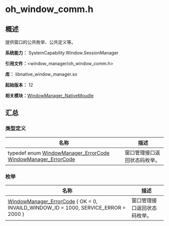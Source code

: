 # oh_window_comm.h


## 概述

提供窗口的公共枚举、公共定义等。

**系统能力：** SystemCapability.Window.SessionManager

**引用文件：**&lt;window_manager/oh_window_comm.h&gt;

**库：** libnative_window_manager.so

**起始版本：** 12

**相关模块：**[WindowManager_NativeMoudle](_window_manager___native_moudle.md)


## 汇总


### 类型定义

| 名称 | 描述 | 
| -------- | -------- |
| typedef enum [WindowManager_ErrorCode](_window_manager___native_moudle.md#windowmanager_errorcode)  [WindowManager_ErrorCode](_window_manager___native_moudle.md#windowmanager_errorcode) | 窗口管理接口返回状态码枚举。 | 


### 枚举

| 名称 | 描述 | 
| -------- | -------- |
| [WindowManager_ErrorCode](_window_manager___native_moudle.md#windowmanager_errorcode) { OK = 0, INVAILD_WINDOW_ID = 1000, SERVICE_ERROR = 2000 } | 窗口管理接口返回状态码枚举。 | 
